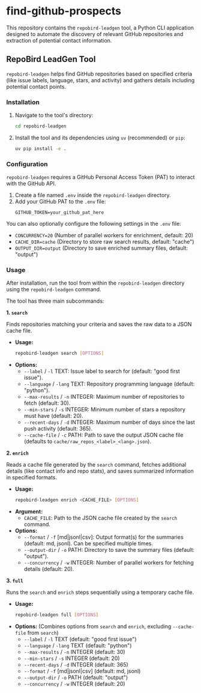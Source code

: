 # find-github-prospects

This repository contains the `repobird-leadgen` tool, a Python CLI application designed to automate the discovery of relevant GitHub repositories and extraction of potential contact information.

## RepoBird LeadGen Tool

`repobird-leadgen` helps find GitHub repositories based on specified criteria (like issue labels, language, stars, and activity) and gathers details including potential contact points.

### Installation

1.  Navigate to the tool's directory:
    ```bash
    cd repobird-leadgen
    ```
2.  Install the tool and its dependencies using `uv` (recommended) or `pip`:
    ```bash
    uv pip install -e .
    ```

### Configuration

`repobird-leadgen` requires a GitHub Personal Access Token (PAT) to interact with the GitHub API.

1.  Create a file named `.env` inside the `repobird-leadgen` directory.
2.  Add your GitHub PAT to the `.env` file:
    ```dotenv
    GITHUB_TOKEN=your_github_pat_here
    ```

You can also optionally configure the following settings in the `.env` file:
*   `CONCURRENCY=20` (Number of parallel workers for enrichment, default: 20)
*   `CACHE_DIR=cache` (Directory to store raw search results, default: "cache")
*   `OUTPUT_DIR=output` (Directory to save enriched summary files, default: "output")

### Usage

After installation, run the tool from within the `repobird-leadgen` directory using the `repobird-leadgen` command.

The tool has three main subcommands:

**1. `search`**

Finds repositories matching your criteria and saves the raw data to a JSON cache file.

*   **Usage:**
    ```bash
    repobird-leadgen search [OPTIONS]
    ```
*   **Options:**
    *   `--label` / `-l` TEXT: Issue label to search for (default: "good first issue").
    *   `--language` / `-lang` TEXT: Repository programming language (default: "python").
    *   `--max-results` / `-n` INTEGER: Maximum number of repositories to fetch (default: 30).
    *   `--min-stars` / `-s` INTEGER: Minimum number of stars a repository must have (default: 20).
    *   `--recent-days` / `-d` INTEGER: Maximum number of days since the last push activity (default: 365).
    *   `--cache-file` / `-c` PATH: Path to save the output JSON cache file (defaults to `cache/raw_repos_<label>_<lang>.json`).

**2. `enrich`**

Reads a cache file generated by the `search` command, fetches additional details (like contact info and repo stats), and saves summarized information in specified formats.

*   **Usage:**
    ```bash
    repobird-leadgen enrich <CACHE_FILE> [OPTIONS]
    ```
*   **Argument:**
    *   `CACHE_FILE`: Path to the JSON cache file created by the `search` command.
*   **Options:**
    *   `--format` / `-f` [md|jsonl|csv]: Output format(s) for the summaries (default: md, jsonl). Can be specified multiple times.
    *   `--output-dir` / `-o` PATH: Directory to save the summary files (default: "output").
    *   `--concurrency` / `-w` INTEGER: Number of parallel workers for fetching details (default: 20).

**3. `full`**

Runs the `search` and `enrich` steps sequentially using a temporary cache file.

*   **Usage:**
    ```bash
    repobird-leadgen full [OPTIONS]
    ```
*   **Options:** (Combines options from `search` and `enrich`, excluding `--cache-file` from `search`)
    *   `--label` / `-l` TEXT (default: "good first issue")
    *   `--language` / `-lang` TEXT (default: "python")
    *   `--max-results` / `-n` INTEGER (default: 30)
    *   `--min-stars` / `-s` INTEGER (default: 20)
    *   `--recent-days` / `-d` INTEGER (default: 365)
    *   `--format` / `-f` [md|jsonl|csv] (default: md, jsonl)
    *   `--output-dir` / `-o` PATH (default: "output")
    *   `--concurrency` / `-w` INTEGER (default: 20)
